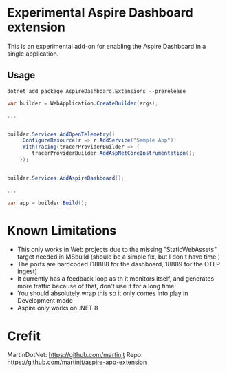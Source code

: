 ﻿# Experimental Aspire Dashboard extension

This is an experimental add-on for enabling the Aspire Dashboard in a single application.

## Usage

```shell
dotnet add package AspireDashboard.Extensions --prerelease
```

```csharp
var builder = WebApplication.CreateBuilder(args);

...


builder.Services.AddOpenTelemetry()
    .ConfigureResource(r => r.AddService("Sample App"))
    .WithTracing(tracerProviderBuilder => {
        tracerProviderBuilder.AddAspNetCoreInstrumentation();
    });


builder.Services.AddAspireDashboard();

...

var app = builder.Build();
```

# Known Limitations

* This only works in Web projects due to the missing "StaticWebAssets" target needed in MSbuild (should be a simple fix, but I don't have time.)
* The ports are hardcoded (18888 for the dashboard, 18889 for the OTLP ingest)
* It currently has a feedback loop as th it monitors itself, and generates more traffic because of that, don't use it for a long time!
* You should absolutely wrap this so it only comes into play in Development mode
* Aspire only works on .NET 8


# Crefit 

MartinDotNet: https://github.com/martinjt
Repo: https://github.com/martinjt/aspire-app-extension
